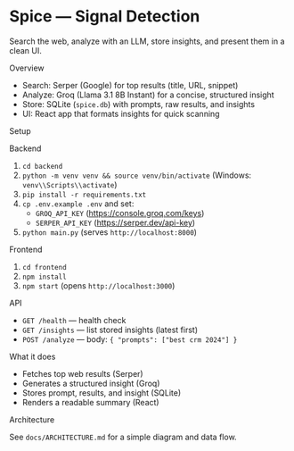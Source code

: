 # Spice — Signal Detection

Search the web, analyze with an LLM, store insights, and present them in a clean UI.

Overview

- Search: Serper (Google) for top results (title, URL, snippet)
- Analyze: Groq (Llama 3.1 8B Instant) for a concise, structured insight
- Store: SQLite (`spice.db`) with prompts, raw results, and insights
- UI: React app that formats insights for quick scanning

Setup

Backend

1) `cd backend`
2) `python -m venv venv && source venv/bin/activate` (Windows: `venv\\Scripts\\activate`)
3) `pip install -r requirements.txt`
4) `cp .env.example .env` and set:
   - `GROQ_API_KEY` (https://console.groq.com/keys)
   - `SERPER_API_KEY` (https://serper.dev/api-key)
5) `python main.py` (serves `http://localhost:8000`)

Frontend

1) `cd frontend`
2) `npm install`
3) `npm start` (opens `http://localhost:3000`)

API

- `GET /health` — health check
- `GET /insights` — list stored insights (latest first)
- `POST /analyze` — body: `{ "prompts": ["best crm 2024"] }`

What it does

- Fetches top web results (Serper)
- Generates a structured insight (Groq)
- Stores prompt, results, and insight (SQLite)
- Renders a readable summary (React)

Architecture

See `docs/ARCHITECTURE.md` for a simple diagram and data flow.

